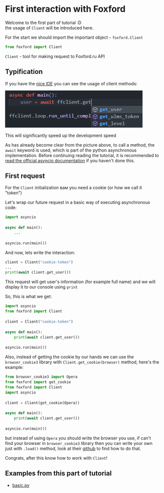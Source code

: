 # First interaction with Foxford

Welcome to the first part of tutorial :D
<br>the usage of `Client` will be introduced here.

For the start we should import the important object - `foxford.Client`

```python
from foxford import Client
```

`Client` - tool for making request to Foxford.ru API

## Typification

If you have the [nice IDE](recommended-ide.md) you can see the usage of client methods:

![api highlighting](assets/api-highlighting.png "api highlighting")

This will significantly speed up the development speed

As has already become clear from the picture above, to call a method, the `await` keyword is used, which is part of the python asynchronous implementation. Before continuing reading the tutorial, it is recommended to [read the official asyncio documentation](https://docs.python.org/3/library/asyncio.html) if you haven't done this.

## First request

For the `Client` initialization вам you need a cookie (or how we call it "token")

Let's wrap our future request in a basic way of executing asynchronous code:

```python
import asyncio

async def main():
    ...

asyncio.run(main())
```

And now, lets write the interaction:

```python
client = Client("cookie-token")
...
print(await client.get_user())
```

This request will get user's information (for example full name) and we will display it to our console using `print`

So, this is what we get:

```python
import asyncio
from foxford import Client

client = Client("cookie-token")

async def main():
    print(await client.get_user())

asyncio.run(main())
```
Also, instead of getting the cookie by our hands
we can use the `browser_cookie3` library with `Client.get_cookie(browser)` method, here's the example:
```python
from browser_cookie3 import Opera
from foxford import get_cookie
from foxford import Client
import asyncio

client = Client(get_cookie(Opera))

async def main():
    print(await client.get_user())

asyncio.run(main())
```
but instead of using `Opera` you should write the browser you use, if can't find your browser in `browser_cookie3` library then you can write your own just with `.load()` method, look at their [github](https://github.com/borisbabic/browser_cookie3) to find how to do that.

Congrats, after this know how to work with `Client`!

## Examples from this part of tutorial

* [basic.py](https://github.com/FrostX-Official/foxford/blob/main/examples/basic.py)